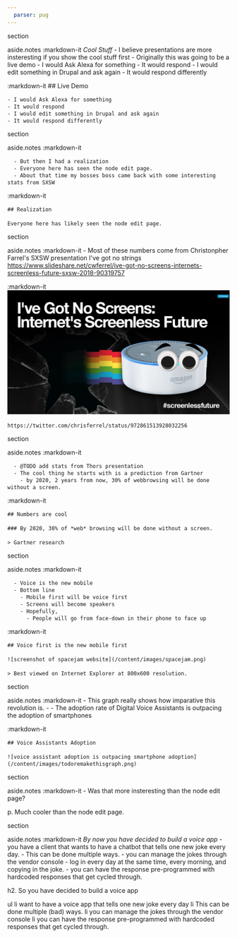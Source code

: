 ```yaml
---
  parser: pug
---
```

section

  aside.notes
    :markdown-it
      *Cool Stuff*
      - I believe presentations are more insteresting if you show the cool stuff first
      - Originally this was going to be a live demo
        - I would Ask Alexa for something
        - It would respond
        - I would edit something in Drupal and ask again
        - It would respond differently


  :markdown-it
    ## Live Demo

    - I would Ask Alexa for something
    - It would respond
    - I would edit something in Drupal and ask again
    - It would respond differently

section

  aside.notes
    :markdown-it

      - But then I had a realization
      - Everyone here has seen the node edit page.
      - About that time my bosses boss came back with some interesting stats from SXSW

  :markdown-it

    ## Realization

    Everyone here has likely seen the node edit page.


section

  aside.notes
    :markdown-it
      - Most of these numbers come from Christonpher Farrel's SXSW presentation I've got no strings https://www.slideshare.net/cwferrel/ive-got-no-screens-internets-screenless-future-sxsw-2018-90319757

  :markdown-it
    ![](/content/images/ivegotnoscreens.png)

    https://twitter.com/chrisferrel/status/972861513928032256

section

  aside.notes
    :markdown-it

      - @TODO add stats from Thors presentation
      - The cool thing he starts with is a prediction from Gartner
        - by 2020, 2 years from now, 30% of webbrowsing will be done without a screen.

  :markdown-it

    ## Numbers are cool

    ### By 2020, 30% of *web* browsing will be done without a screen.

    > Gartner research

section

  aside.notes
    :markdown-it

      - Voice is the new mobile
      - Bottom line
        - Mobile first will be voice first
        - Screens will become speakers
        - Hopefully,
          - People will go from face-down in their phone to face up

  :markdown-it

    ## Voice first is the new mobile first

    ![screenshot of spacejam website](/content/images/spacejam.png)

    > Best viewed on Internet Explorer at 800x600 resolution.

section

  aside.notes
    :markdown-it
      - This graph really shows how imparative this revolution is.
      -
      - The adoption rate of Digital Voice Assistants is outpacing the adoption of smartphones

  :markdown-it

    ## Voice Assistants Adoption

    ![voice assistant adoption is outpacing smartphone adoption](/content/images/todoremakethisgraph.png)

section

  aside.notes
    :markdown-it
      - Was that more insteresting than the node edit page?

  p.
   Much cooler than the node edit page.

section

  aside.notes
    :markdown-it
      *By now you have decided to build a voice app*
      - you have a client that wants to have a chatbot that tells one new joke  every day.
      - This can be done multiple ways.
        - you can manage the jokes through the vendor console
          - log in every day at the same time, every morning, and copying in  the joke.
        - you can have the response pre-programmed with hardcoded responses that get cycled through.

  h2.
    So you have decided to build a voice app

  ul
    li want to have a voice app that tells one new joke every day
    li This can be done multiple (bad) ways.
    li you can manage the jokes through the vendor console
    li you can have the response pre-programmed with hardcoded responses that get cycled through.
